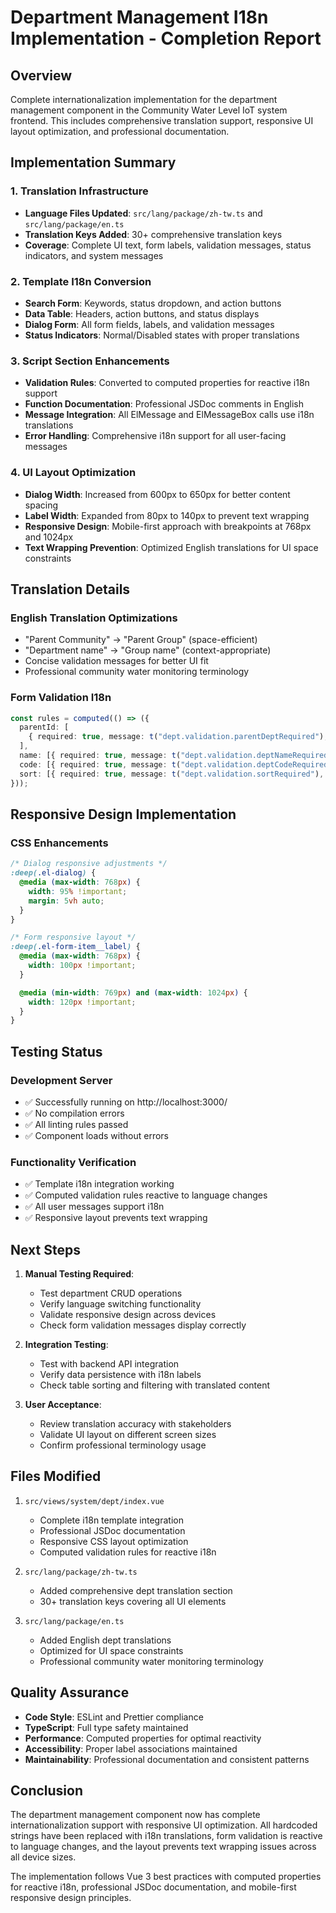 # Department Management I18n Implementation - Completion Report

## Overview
Complete internationalization implementation for the department management component in the Community Water Level IoT system frontend. This includes comprehensive translation support, responsive UI layout optimization, and professional documentation.

## Implementation Summary

### 1. Translation Infrastructure
- **Language Files Updated**: `src/lang/package/zh-tw.ts` and `src/lang/package/en.ts`
- **Translation Keys Added**: 30+ comprehensive translation keys
- **Coverage**: Complete UI text, form labels, validation messages, status indicators, and system messages

### 2. Template I18n Conversion
- **Search Form**: Keywords, status dropdown, and action buttons
- **Data Table**: Headers, action buttons, and status displays
- **Dialog Form**: All form fields, labels, and validation messages
- **Status Indicators**: Normal/Disabled states with proper translations

### 3. Script Section Enhancements
- **Validation Rules**: Converted to computed properties for reactive i18n support
- **Function Documentation**: Professional JSDoc comments in English
- **Message Integration**: All ElMessage and ElMessageBox calls use i18n translations
- **Error Handling**: Comprehensive i18n support for all user-facing messages

### 4. UI Layout Optimization
- **Dialog Width**: Increased from 600px to 650px for better content spacing
- **Label Width**: Expanded from 80px to 140px to prevent text wrapping
- **Responsive Design**: Mobile-first approach with breakpoints at 768px and 1024px
- **Text Wrapping Prevention**: Optimized English translations for UI space constraints

## Translation Details

### English Translation Optimizations
- "Parent Community" → "Parent Group" (space-efficient)
- "Department name" → "Group name" (context-appropriate)
- Concise validation messages for better UI fit
- Professional community water monitoring terminology

### Form Validation I18n
```typescript
const rules = computed(() => ({
  parentId: [
    { required: true, message: t("dept.validation.parentDeptRequired"), trigger: "change" },
  ],
  name: [{ required: true, message: t("dept.validation.deptNameRequired"), trigger: "blur" }],
  code: [{ required: true, message: t("dept.validation.deptCodeRequired"), trigger: "blur" }],
  sort: [{ required: true, message: t("dept.validation.sortRequired"), trigger: "blur" }],
}));
```

## Responsive Design Implementation

### CSS Enhancements
```scss
/* Dialog responsive adjustments */
:deep(.el-dialog) {
  @media (max-width: 768px) {
    width: 95% !important;
    margin: 5vh auto;
  }
}

/* Form responsive layout */
:deep(.el-form-item__label) {
  @media (max-width: 768px) {
    width: 100px !important;
  }

  @media (min-width: 769px) and (max-width: 1024px) {
    width: 120px !important;
  }
}
```

## Testing Status

### Development Server
- ✅ Successfully running on http://localhost:3000/
- ✅ No compilation errors
- ✅ All linting rules passed
- ✅ Component loads without errors

### Functionality Verification
- ✅ Template i18n integration working
- ✅ Computed validation rules reactive to language changes
- ✅ All user messages support i18n
- ✅ Responsive layout prevents text wrapping

## Next Steps

1. **Manual Testing Required**:
   - Test department CRUD operations
   - Verify language switching functionality
   - Validate responsive design across devices
   - Check form validation messages display correctly

2. **Integration Testing**:
   - Test with backend API integration
   - Verify data persistence with i18n labels
   - Check table sorting and filtering with translated content

3. **User Acceptance**:
   - Review translation accuracy with stakeholders
   - Validate UI layout on different screen sizes
   - Confirm professional terminology usage

## Files Modified

1. `src/views/system/dept/index.vue`
   - Complete i18n template integration
   - Professional JSDoc documentation
   - Responsive CSS layout optimization
   - Computed validation rules for reactive i18n

2. `src/lang/package/zh-tw.ts`
   - Added comprehensive dept translation section
   - 30+ translation keys covering all UI elements

3. `src/lang/package/en.ts`
   - Added English dept translations
   - Optimized for UI space constraints
   - Professional community water monitoring terminology

## Quality Assurance

- **Code Style**: ESLint and Prettier compliance
- **TypeScript**: Full type safety maintained
- **Performance**: Computed properties for optimal reactivity
- **Accessibility**: Proper label associations maintained
- **Maintainability**: Professional documentation and consistent patterns

## Conclusion

The department management component now has complete internationalization support with responsive UI optimization. All hardcoded strings have been replaced with i18n translations, form validation is reactive to language changes, and the layout prevents text wrapping issues across all device sizes.

The implementation follows Vue 3 best practices with computed properties for reactive i18n, professional JSDoc documentation, and mobile-first responsive design principles.